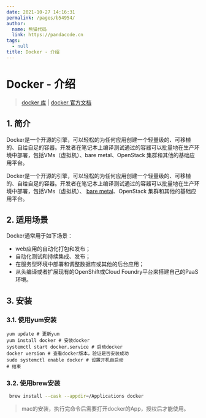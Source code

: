 ```yaml
---
date: 2021-10-27 14:16:31
permalink: /pages/b54954/
author: 
  name: 熊猫代码
  link: https://pandacode.cn
tags: 
  - null
title: Docker - 介绍
---
```


# Docker - 介绍

> [docker 库](https://hub.docker.com) | [docker 官方文档](https://docs.docker.com/)

## 1. 简介

​		Docker是一个开源的引擎，可以轻松的为任何应用创建一个轻量级的、可移植的、自给自足的容器。开发者在笔记本上编译测试通过的容器可以批量地在生产环境中部署，包括VMs（虚拟机）、bare metal、OpenStack 集群和其他的基础应用平台。

​		Docker是一个开源的引擎，可以轻松的为任何应用创建一个轻量级的、可移植的、自给自足的容器。开发者在笔记本上编译测试通过的容器可以批量地在生产环境中部署，包括VMs（虚拟机）、 [bare metal](http://www.whatis.com.cn/word_5275.htm)、OpenStack 集群和其他的基础应用平台。 

## 2. 适用场景

Docker通常用于如下场景：

- web应用的自动化打包和发布；
- 自动化测试和持续集成、发布；
- 在服务型环境中部署和调整数据库或其他的后台应用；
- 从头编译或者扩展现有的OpenShift或Cloud Foundry平台来搭建自己的PaaS环境。

## 3. 安装

### 3.1. 使用yum安装

```shell
yum update # 更新yum
yum install docker # 安装docker
systemctl start docker.service # 启动docker
docker version # 查看docker版本，验证是否安装成功
sudo systemctl enable docker # 设置开机自启动
# 结束
```

### 3.2. 使用brew安装

```sh
 brew install --cask --appdir=/Applications docker
```

> mac的安装，执行完命令后需要打开docker的App，授权后才能使用。
